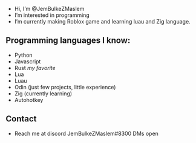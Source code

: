 - Hi, I’m @JemBulkeZMaslem
- I’m interested in programming
- I’m currently making Roblox game and learning luau and Zig language.
## Programming languages I know:
  - Python
  - Javascript
  - Rust *my favorite*
  - Lua
  - Luau
  - Odin (just few projects, little experience)
  - Zig (currently learning)
  - Autohotkey
## Contact
- Reach me at discord JemBulkeZMaslem#8300 DMs open

<!---
JemBulkeZMaslem/JemBulkeZMaslem is a ✨ special ✨ repository because its `README.md` (this file) appears on your GitHub profile.
You can click the Preview link to take a look at your changes.
--->
